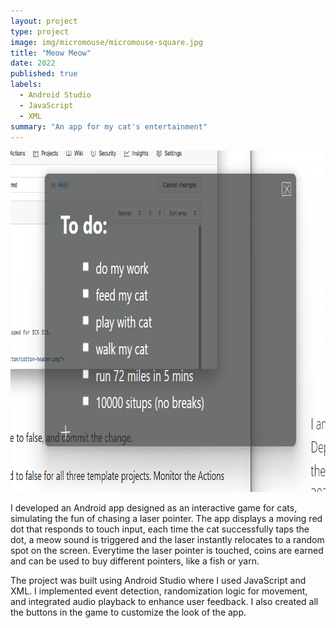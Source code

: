 ```yaml
---
layout: project
type: project
image: img/micromouse/micromouse-square.jpg
title: "Meow Meow"
date: 2022
published: true
labels:
  - Android Studio
  - JavaScript
  - XML
summary: "An app for my cat's entertainment"
---
```


<div class="text-center p-4">
  <img width="781px" height="546" src="../img/todo.png" class="img-thumbnail" >
</div>

I developed an Android app designed as an interactive game for cats, simulating the fun of chasing a laser pointer. The app displays a moving red dot that responds to touch input, each time the cat successfully taps the dot, a meow sound is triggered and the laser instantly relocates to a random spot on the screen. Everytime the laser pointer is touched, coins are earned and can be used to buy different pointers, like a fish or yarn.

The project was built using Android Studio where I used JavaScript and XML. I implemented event detection, randomization logic for movement, and integrated audio playback to enhance user feedback. I also created all the buttons in the game to customize the look of the app.

